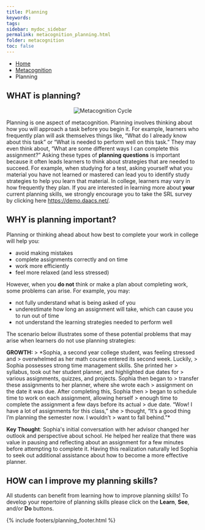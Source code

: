 ```yaml
---
title: Planning
keywords: 
tags: 
sidebar: mydoc_sidebar
permalink: metacognition_planning.html
folder: metacognition
toc: false
---
```


<ul class="breadcrumb">
    <li><a href="index.html">Home</a></li>
    <li><a href="metacognition.html">Metacognition</a></li>
    <li class="active">Planning</li>
</ul>


## WHAT is planning?

<center><img src='images/Metacognition=Planning FINAL.PNG' alt='Metacognition Cycle' /></center>

Planning is one aspect of metacognition. Planning involves thinking about how you will approach a task before you begin it. For example, learners who frequently plan will ask themselves things like, “What do I already know about this task” or “What is needed to perform well on this task.” They may even think about, “What are some different ways I can complete this assignment?” Asking these types of **planning questions** is important because it often leads learners to think about strategies that are needed to succeed. For example, when studying for a test, asking yourself what you material you have not learned or mastered can lead you to identify study strategies to help you learn that material. 
In college, learners may vary in how frequently they plan. If you are interested in learning more about **your** current planning skills, we strongly encourage you to take the SRL survey by clicking here https://demo.daacs.net/.

## WHY is planning important?

Planning or thinking ahead about how best to complete your work in college will help you:
* avoid making mistakes
* complete assignments correctly and on time
* work more efficiently
* feel more relaxed (and less stressed)

However, when you **do not** think or make a plan about completing work, some problems can arise. For example, you may:

* not fully understand what is being asked of you
* underestimate how long an assignment will take, which can cause you to run out of time
* not understand the learning strategies needed to perform well

The scenario below illustrates some of these potential problems that may arise when learners do not use planning strategies:
<div markdown="span" class="alert alert-info" role="alert"><i class="fa fa-info-circle"></i> <b>GROWTH:</b>
> *Sophia, a second year college student, was feeling stressed and
> overwhelmed as her math course entered its second week. Luckily,
> Sophia possesses strong time management skills. She printed her
> syllabus, took out her student planner, and highlighted due dates for
> various assignments, quizzes, and projects. Sophia then began to
> transfer these assignments to her planner, where she wrote each
> assignment on the date it was due. After completing this, Sophia then
> began to schedule time to work on each assignment, allowing herself
> enough time to complete the assignment a few days before its actual
> due date. “Wow! I have a lot of assignments for this class,” she
> thought, “It’s a good thing I’m planning the semester now. I wouldn’t
> want to fall behind.”*

**Key Thought**: Sophia's initial conversation with her advisor changed her outlook and perspective about school. He helped her realize that there was value in pausing and reflecting about an assignment for a few minutes before attempting to complete it. Having this realization naturally led Sophia to seek out additional assistance about how to become a more effective planner.

## HOW can I improve my planning skills?

All students can benefit from learning how to improve planning skills! To develop your repertoire of planning skills please click on the **Learn**, **See**, and/or **Do** buttons.

{% include footers/planning_footer.html %}
